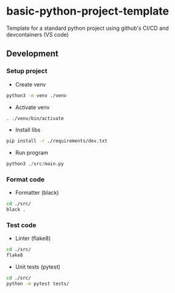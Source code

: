 # basic-python-project-template
Template for a standard python project using github's CI/CD and devcontainers (VS code)

## Development

### Setup project

* Create venv
```sh
python3 -m venv ./venv
```

* Activate venv
```sh
. ./venv/bin/activate
```

* Install libs
```sh
pip install -r ./requirements/dev.txt
```

* Run program
```py
python3 ./src/main.py
```

### Format code

* Formatter (black)
```sh
cd ./src/
black .
```

### Test code

* Linter (flake8)
```sh
cd ./src/
flake8
```

* Unit tests (pytest)
```sh
cd ./src/
python -m pytest tests/
```
